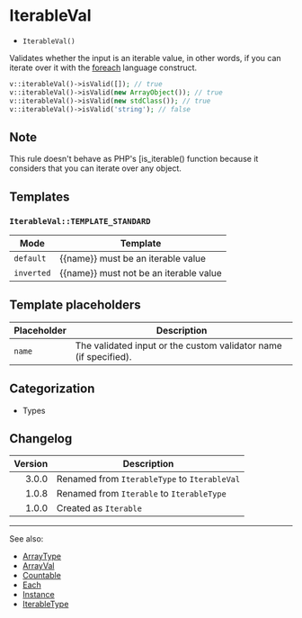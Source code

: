 # IterableVal

- `IterableVal()`

Validates whether the input is an iterable value, in other words,  if you can iterate over it with the [foreach][] language construct.

```php
v::iterableVal()->isValid([]); // true
v::iterableVal()->isValid(new ArrayObject()); // true
v::iterableVal()->isValid(new stdClass()); // true
v::iterableVal()->isValid('string'); // false
```

## Note

This rule doesn't behave as PHP's [is_iterable() function because it considers that you can iterate over any object.

## Templates

### `IterableVal::TEMPLATE_STANDARD`

| Mode       | Template                               |
|------------|----------------------------------------|
| `default`  | {{name}} must be an iterable value     |
| `inverted` | {{name}} must not be an iterable value |

## Template placeholders

| Placeholder | Description                                                      |
|-------------|------------------------------------------------------------------|
| `name`      | The validated input or the custom validator name (if specified). |

## Categorization

- Types

## Changelog

| Version | Description                                  |
|--------:|----------------------------------------------|
|   3.0.0 | Renamed from `IterableType` to `IterableVal` |
|   1.0.8 | Renamed from `Iterable` to `IterableType`    |
|   1.0.0 | Created as `Iterable`                        |

***
See also:

- [ArrayType](ArrayType.md)
- [ArrayVal](ArrayVal.md)
- [Countable](Countable.md)
- [Each](Each.md)
- [Instance](Instance.md)
- [IterableType](IterableType.md)

[is_iterable()]: https://www.php.net/is_iterable
[foreach]: http://php.net/foreach
